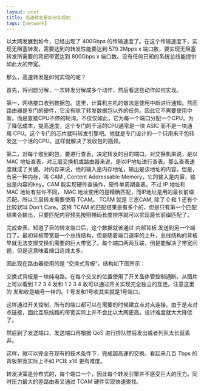 ```yaml
---
layout: post
title: 高速转发是如何实现的
tags: [network]
---
```


以太网发展到如今，已经出现了 400Gbps 的传输速度了。在这个传输速度下，实现无阻塞转发，需要达到的转发性能要达到 579.2Mpps x 端口数，要实现无阻塞转发所需要的背部带宽达到 800Gbps x 端口数。没有任何已知的系统总线能提供如此大的带宽。

那么，高速转发是如何实现的呢？

首先，将问题分解，一次转发分解成多个动作，然后看这些动作如何实现。

第一，网络接口收到数据包。这里，计算机主机的做法是使用中断进行通知。然而路由器是专门的硬件，它没有除了转发数据包以外的任务。因此它不需要使用中断。而是直接CPU不停的轮询。不仅仅如此，它为每一个端口分配一个CPU。为了降低成本，提高速度，这个专门的干活的CPU通常是一块 ASIC 而不是一块通用 CPU。这个专门的芯片就叫转发引擎吧。他就是专门设计的一个只用来干包转发这一个活的CPU。这样就解决了发收包的瓶颈。

第二，对每个收到的包，要进行查表，决定转发的目的端口。对交换机来说，是以 MAC 地址查表，对三层交换机或路由器来说，是以IP地址进行查表。那么查表速度就成了关键。对内存来说，他的输入是内存地址，输出是该地址的内容，但是，有另一种内存，叫 CAM , Content Addressable Memory，它的输入是内容，输出是内容的key。CAM 能实现硬件查操作，硬件单周期查表。不过 IP 地址和 MAC 地址有些许不同， MAC 地址使用的是精确匹配，而IP地址是用的最长前缀匹配。所以三层转发需要使用 TCAM。 TCAM 就是 三态CAM, 除了 0 和 1 还有个比较状叫 Don't Care。这样 TCAM 的匹配结果是有多个的，但是只有第一个匹配结果会输出，只要匹配内容预先按照掩码长度排序就可以实现最长前缀匹配了。

完成查表，知道了目的转发端口后，这个数据就该通过 内部背板 发送到另一个端口了。最初背板带宽是一个总线结构，但是随着端口速率的上升，总线结构的背板早就无法支撑交换机需要的巨大带宽了。每个端口两两互联，倒是能解决了带宽问题，但是这意味着端口连线太多。

因此现在路由器使用的是 “交换式背板”。结构如下图所示：


交换式背板是一块纯电路。在每个交叉的位置使用了开关晶体管控制通断。从图片上可以看到 1 2 3 4 发和  1 2 3 4 收可以通过开关实现完全独立的互连。注意这里的 发和收是编号一样的。1 号发和1号收其实就是1号端口。

这样通过开关控制，所有的端口都可以在需要的时候建立点对点连接。由于是点对点链接，因此互联线路的带宽实际上并不会比以太网更高。设计难度就大大降低了。


然后到了发送端口，发送端口再根据 QoS 进行排队然后发出或者列队太长就丢弃。

这样，就可以完全在现有的技术条件下，完成超高速的交换。看起来几百 Tbps 的背板带宽实际上不如 PCIE x16 更有难度。

转发决策是分布式的，每个端口一个，因此每个转发引擎并不感受巨大的压力。同时压力最大的差路由表又通过 TCAM 硬件实现快速查找。
